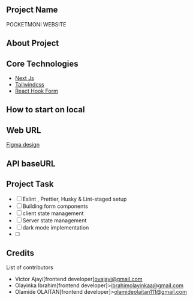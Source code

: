 ## Project Name
POCKETMONI WEBSITE

## About Project

## Core Technologies
- [Next Js](https://nextjs.org/docs)
- [Tailwindcss](https://tailwindcss.com/docs/installation)
- [React Hook Form](https://react-hook-form.com/)

## How to start on local

## Web URL
[Figma design](https://www.figma.com/proto/0n3ZFtyWYn98lQNfPKvG5N/Website-Redesign?type=design&node-id=1980-8046&viewport=-126%2C-2899%2C0.32&t=iHTRu7VWRHPBug84-0&scaling=min-zoom&starting-point-node-id=1980%3A7465&show-proto-sidebar=1)

## API baseURL

## Project Task
- [ ] Eslint , Prettier, Husky & Lint-staged setup
- [ ] Building form components
- [ ] client state management
- [ ] Server state management
- [ ] dark mode implementation
- [ ] 

## Credits

List of contributors

- Victor Ajayi[frontend developer]<ovajayi@gmail.com>
- Olayinka Ibrahim[frontend developer]><ibrahimolayinkaa@gmail.com>
- Olamide OLAITAN[frontend developer]><olamideolaitan111@gmail.com>
